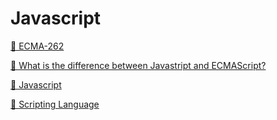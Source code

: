 # Javascript

[📜 ECMA-262](https://www.ecma-international.org/publications-and-standards/standards/ecma-262/)

[📜 What is the difference between Javastript and ECMAScript?](https://www.freecodecamp.org/news/whats-the-difference-between-javascript-and-ecmascript-cba48c73a2b5/)

[📜 Javascript](https://en.wikipedia.org/wiki/JavaScript)

[📜 Scripting Language](https://en.wikipedia.org/wiki/Scripting_language)
